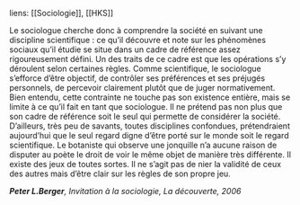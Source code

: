 liens: [[Sociologie]], [[HKS]]

Le sociologue cherche donc à comprendre la société en suivant une discipline scientifique : ce qu’il découvre et note sur les phénomènes sociaux qu’il étudie se situe dans un cadre de référence assez rigoureusement défini. Un des traits de ce cadre est que les opérations s’y déroulent selon certaines règles. Comme scientifique, le sociologue s’efforce d’être objectif, de contrôler ses préférences et ses préjugés personnels, de percevoir clairement plutôt que de juger normativement. Bien entendu, cette contrainte ne touche pas son existence entière, mais se limite à ce qu’il fait en tant que sociologue. Il ne prétend pas non plus que son cadre de référence soit le seul qui permette de considérer la société. D’ailleurs, très peu de savants, toutes disciplines confondues, prétendraient aujourd’hui que le seul regard digne d’être porté sur le monde soit le regard scientifique. Le botaniste qui observe une jonquille n’a aucune raison de disputer au poète le droit de voir le même objet de manière très différente. Il existe des jeux de toutes sortes. Il ne s’agit pas de nier la validité de ceux des autres mais d’être clair sur les règles de son propre jeu.

***Peter L.Berger**, Invitation à la sociologie, La découverte, 2006*

